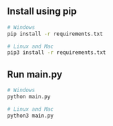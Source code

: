 ## Install using pip

```bash
# Windows
pip install -r requirements.txt

# Linux and Mac
pip3 install -r requirements.txt
```

## Run main.py

```bash
# Windows
python main.py

# Linux and Mac
python3 main.py
```
